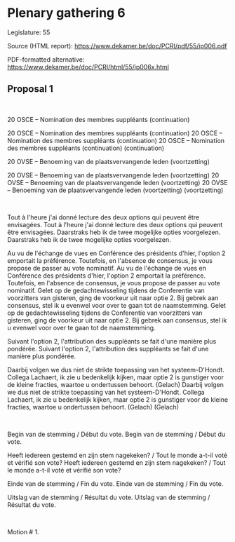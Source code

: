 # Plenary gathering 6

Legislature: 55

Source (HTML report): https://www.dekamer.be/doc/PCRI/pdf/55/ip006.pdf

PDF-formatted alternative: https://www.dekamer.be/doc/PCRI/html/55/ip006x.html

## Proposal 1


 
 

20 OSCE – Nomination des
membres suppléants (continuation)

20 OSCE – Nomination des
membres suppléants (continuation)
20 OSCE – Nomination des
membres suppléants (continuation)
20 OSCE – Nomination des
membres suppléants (continuation)
(continuation)



20 OVSE – Benoeming van de
plaatsvervangende leden (voortzetting)

20 OVSE – Benoeming van de
plaatsvervangende leden (voortzetting)
20 OVSE – Benoeming van de
plaatsvervangende leden (voortzetting)
20 OVSE – Benoeming van de
plaatsvervangende leden (voortzetting)
(voortzetting)



 
 

Tout à l'heure j'ai donné lecture des deux
options qui peuvent être envisagées.
Tout à l'heure j'ai donné lecture des deux
options qui peuvent être envisagées.
Daarstraks heb ik de twee mogelijke opties
voorgelezen.
Daarstraks heb ik de twee mogelijke opties
voorgelezen.
 
 

Au vu de l'échange de vues en Conférence des
présidents d'hier, l'option 2 emportait la préférence. Toutefois, en
l'absence de consensus, je vous propose de passer au vote nominatif.
Au vu de l'échange de vues en Conférence des
présidents d'hier, l'option 2 emportait la préférence. Toutefois, en
l'absence de consensus, je vous propose de passer au vote nominatif.
Gelet op de gedachtewisseling tijdens de
Conferentie van voorzitters van gisteren, ging de voorkeur uit naar
optie 2. Bij gebrek aan consensus, stel ik u evenwel voor over te gaan tot
de naamstemming.
Gelet op de gedachtewisseling tijdens de
Conferentie van voorzitters van gisteren, ging de voorkeur uit naar
optie 2. Bij gebrek aan consensus, stel ik u evenwel voor over te gaan tot
de naamstemming.
 
 

Suivant l'option 2, l'attribution des
suppléants se fait d'une manière plus pondérée.
Suivant l'option 2, l'attribution des
suppléants se fait d'une manière plus pondérée.
 
 

Daarbij volgen we dus niet de strikte
toepassing van het systeem-D'Hondt. Collega Lachaert, ik zie u bedenkelijk
kijken, maar optie 2 is gunstiger voor de kleine fracties, waartoe u
ondertussen behoort. (Gelach)
Daarbij volgen we dus niet de strikte
toepassing van het systeem-D'Hondt. Collega Lachaert, ik zie u bedenkelijk
kijken, maar optie 2 is gunstiger voor de kleine fracties, waartoe u
ondertussen behoort. (Gelach)
(Gelach)

 
 

Begin van de stemming
/ Début du vote.
Begin van de stemming
/ Début du vote.

Heeft
iedereen gestemd en zijn stem nagekeken? / Tout le monde a-t-il voté et vérifié
son vote?
Heeft
iedereen gestemd en zijn stem nagekeken? / Tout le monde a-t-il voté et vérifié
son vote?

Einde van de
stemming / Fin du vote.
Einde van de
stemming / Fin du vote.

Uitslag van de
stemming / Résultat du vote.
Uitslag van de
stemming / Résultat du vote.

 
 


Motion # 1.

